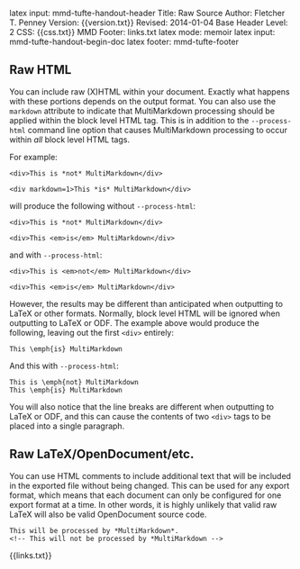 latex input:	mmd-tufte-handout-header
Title:	Raw Source
Author:	Fletcher T. Penney
Version:	{{version.txt}}
Revised:	2014-01-04 
Base Header Level:	2
CSS:	{{css.txt}}
MMD Footer:	links.txt
latex mode:	memoir
latex input:	mmd-tufte-handout-begin-doc
latex footer:	mmd-tufte-footer


## Raw HTML ##

You can include raw (X)HTML within your document. Exactly what happens with
these portions depends on the output format. You can also use the `markdown`
attribute to indicate that MultiMarkdown processing should be applied within
the block level HTML tag. This is in addition to the `--process-html` command
line option that causes MultiMarkdown processing to occur within *all* block
level HTML tags.

For example:

	<div>This is *not* MultiMarkdown</div>
	
	<div markdown=1>This *is* MultiMarkdown</div>

will produce the following without `--process-html`:

	<div>This is *not* MultiMarkdown</div>
	
	<div>This <em>is</em> MultiMarkdown</div>

and with `--process-html`:

	<div>This is <em>not</em> MultiMarkdown</div>
	
	<div>This <em>is</em> MultiMarkdown</div>


However, the results may be different than anticipated when outputting to
LaTeX or other formats. Normally, block level HTML will be ignored when
outputting to LaTeX or ODF. The example above would produce the following,
leaving out the first `<div>` entirely:

	This \emph{is} MultiMarkdown

And this with `--process-html`:

	This is \emph{not} MultiMarkdown
	This \emph{is} MultiMarkdown

You will also notice that the line breaks are different when outputting to
LaTeX or ODF, and this can cause the contents of two `<div>` tags to be placed
into a single paragraph.


## Raw LaTeX/OpenDocument/etc. ##

You can use HTML comments to include additional text that will be included in the exported file without being changed.  This can be used for any export format, which means that each document can only be configured for one export format at a time.  In other words,  it is highly unlikely that valid raw LaTeX will also be valid OpenDocument source code.

	This will be processed by *MultiMarkdown*.
	<!-- This will not be processed by *MultiMarkdown -->

{{links.txt}}
